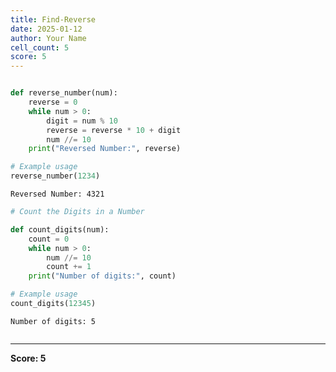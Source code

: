 ```yaml
---
title: Find-Reverse
date: 2025-01-12
author: Your Name
cell_count: 5
score: 5
---
```


```python

```


```python
def reverse_number(num):
    reverse = 0
    while num > 0:
        digit = num % 10
        reverse = reverse * 10 + digit
        num //= 10
    print("Reversed Number:", reverse)

# Example usage
reverse_number(1234)

```

    Reversed Number: 4321



```python
# Count the Digits in a Number
```


```python
def count_digits(num):
    count = 0
    while num > 0:
        num //= 10
        count += 1
    print("Number of digits:", count)

# Example usage
count_digits(12345)
```

    Number of digits: 5



```python

```


---
**Score: 5**